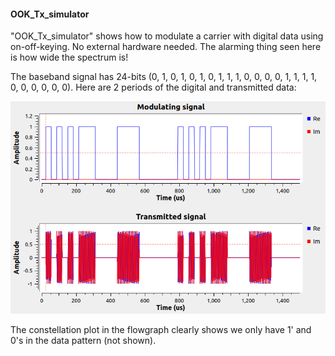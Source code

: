 
#### OOK_Tx_simulator
"OOK_Tx_simulator" shows how to modulate a carrier with digital data using on-off-keying.  No external hardware needed.   The alarming thing seen here is how wide the spectrum is!  

The baseband signal has 24-bits (0, 1, 0, 1, 0, 1, 0, 1, 1, 1, 0, 0, 0, 0, 1, 1, 1, 1, 0, 0, 0, 0, 0, 0).  Here are 2 periods of the digital and transmitted data:

![Signals](https://github.com/michaelalex94536/GRCProjects/blob/main/Images/OOK_Tx_Simulator_Signals.png)

The constellation plot in the flowgraph clearly shows we only have 1' and 0's in the data pattern (not shown).

